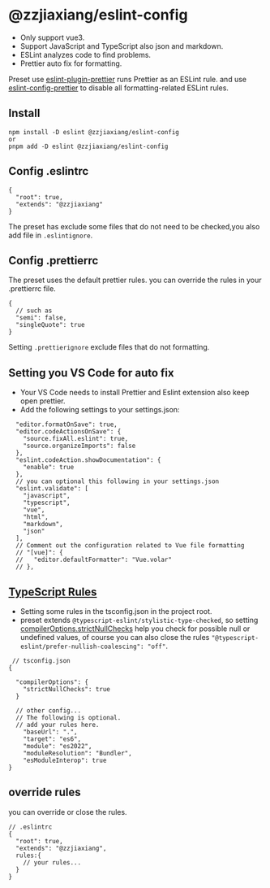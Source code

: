 # @zzjiaxiang/eslint-config

- Only support vue3.
- Support JavaScript and TypeScript also json and markdown.
- ESLint analyzes code to find problems.
- Prettier auto fix for formatting.

Preset use [eslint-plugin-prettier](https://github.com/prettier/eslint-plugin-prettier) runs Prettier as an ESLint rule. and use [eslint-config-prettier](https://github.com/prettier/eslint-config-prettier) to disable all formatting-related ESLint rules.

## Install

```
npm install -D eslint @zzjiaxiang/eslint-config
or
pnpm add -D eslint @zzjiaxiang/eslint-config
```

## Config .eslintrc

```
{
  "root": true,
  "extends": "@zzjiaxiang"
}
```

The preset has exclude some files that do not need to be checked,you also add file in `.eslintignore`.

## Config .prettierrc

The preset uses the default prettier rules.
you can override the rules in your .prettierrc file.

```
{
  // such as
  "semi": false,
  "singleQuote": true
}
```

Setting `.prettierignore` exclude files that do not formatting.

## Setting you VS Code for auto fix

- Your VS Code needs to install Prettier and Eslint extension also keep open prettier.
- Add the following settings to your settings.json:

```
  "editor.formatOnSave": true,
  "editor.codeActionsOnSave": {
    "source.fixAll.eslint": true,
    "source.organizeImports": false
  },
  "eslint.codeAction.showDocumentation": {
    "enable": true
  },
  // you can optional this following in your settings.json
  "eslint.validate": [
    "javascript",
    "typescript",
    "vue",
    "html",
    "markdown",
    "json"
  ],
  // Comment out the configuration related to Vue file formatting
  // "[vue]": {
  //   "editor.defaultFormatter": "Vue.volar"
  // },
```

## [TypeScript Rules](https://www.typescriptlang.org/docs/handbook/tsconfig-json.html)

- Setting some rules in the tsconfig.json in the project root.
- preset extends `@typescript-eslint/stylistic-type-checked`, so setting [compilerOptions.strictNullChecks](https://www.typescriptlang.org/tsconfig#strictNullChecks) help you check for possible null or undefined values, of course you can also close the rules `"@typescript-eslint/prefer-nullish-coalescing": "off"`.

```
 // tsconfig.json
{

  "compilerOptions": {
    "strictNullChecks": true
  }

  // other config...
  // The following is optional.
  // add your rules here.
    "baseUrl": ".",
    "target": "es6",
    "module": "es2022",
    "moduleResolution": "Bundler",
    "esModuleInterop": true
}
```

## override rules

you can override or close the rules.

```
// .eslintrc
{
  "root": true,
  "extends": "@zzjiaxiang",
  rules:{
    // your rules...
  }
}
```
